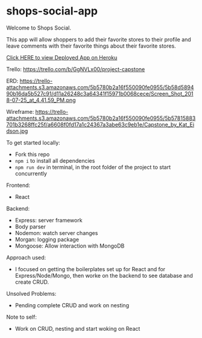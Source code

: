 # shops-social-app

Welcome to Shops Social. 

This app will allow shoppers to add their favorite stores to their profile and leave comments with their favorite things about their favorite stores. 

[Click HERE to view Deployed App on Heroku](https://shops-social-app.herokuapp.com/)

Trello: https://trello.com/b/GgNVLx00/project-capstone

ERD: https://trello-attachments.s3.amazonaws.com/5b5780b2a16f550090fe0955/5b58d589490b16da5b527c91/d11a26248c3a64341f15971b0068cece/Screen_Shot_2018-07-25_at_4.41.59_PM.png


Wireframe: https://trello-attachments.s3.amazonaws.com/5b5780b2a16f550090fe0955/5b57815883701b3268ffc25f/a6608f0fd17a1c24367a3abe63c9eb1e/Capstone_by_Kat_Eidson.jpg




To get started locally: 
- Fork this repo
- ```npm i``` to install all dependencies
- ```npm run dev``` in terminal, in the root folder of the project to start concurrently

Frontend: 
- React

Backend: 
- Express: server framework
- Body parser
- Nodemon: watch server changes
- Morgan: logging package
- Mongoose: Allow interaction with MongoDB

Approach used: 
- I focused on getting the boilerplates set up for React and for Express/Node/Mongo, then worke on the backend to see database and create CRUD.

Unsolved Problems: 
- Pending complete CRUD and work on nesting

Note to self: 
- Work on CRUD, nesting and start woking on React
